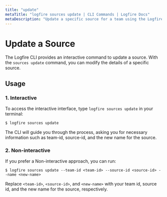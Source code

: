 ```yaml
---
title: "update"
metaTitle: "logfire sources update | CLI Commands | Logfire Docs"
metaDescription: "Update a specific source for a team using the Logfire CLI."
---
```


# Update a Source

The Logfire CLI provides an interactive command to update a source. With the `sources update` command, you can modify the details of a specific source.

## Usage

### 1. Interactive

To access the interactive interface, type `logfire sources update` in your terminal:

```terminal
$ logfire sources update
```

The CLI will guide you through the process, asking you for necessary information such as team-id, source-id, and the new name for the source.

### 2. Non-interactive

If you prefer a Non-interactive approach, you can run:

```terminal
$ logfire sources update --team-id <team-id> --source-id <source-id> --name <new-name>
```

Replace `<team-id>`, `<source-id>`, and `<new-name>` with your team id, source id, and the new name for the source, respectively.